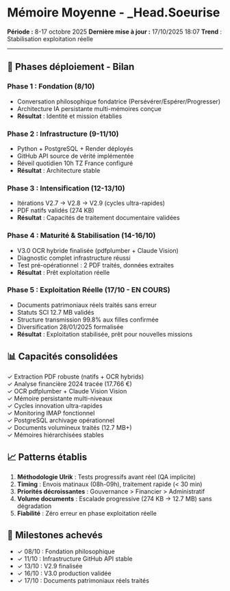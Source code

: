 # Mémoire Moyenne - _Head.Soeurise
**Période :** 8-17 octobre 2025
**Dernière mise à jour :** 17/10/2025 18:07
**Trend** : Stabilisation exploitation réelle

---

## 📅 Phases déploiement - Bilan

### Phase 1 : Fondation (8/10)
- Conversation philosophique fondatrice (Persévérer/Espérer/Progresser)
- Architecture IA persistante multi-mémoires conçue
- **Résultat** : Identité et mission établies

### Phase 2 : Infrastructure (9-11/10)
- Python + PostgreSQL + Render déployés
- GitHub API source de vérité implémentée
- Réveil quotidien 10h TZ France configuré
- **Résultat** : Architecture stable

### Phase 3 : Intensification (12-13/10)
- Itérations V2.7 → V2.8 → V2.9 (cycles ultra-rapides)
- PDF natifs validés (274 KB)
- **Résultat** : Capacités de traitement documentaire validées

### Phase 4 : Maturité & Stabilisation (14-16/10)
- V3.0 OCR hybride finalisée (pdfplumber + Claude Vision)
- Diagnostic complet infrastructure réussi
- Test pré-opérationnel : 2 PDF traités, données extraites
- **Résultat** : Prêt exploitation réelle

### Phase 5 : Exploitation Réelle (17/10 - EN COURS)
- Documents patrimoniaux réels traités sans erreur
- Statuts SCI 12.7 MB validés
- Structure transmission 99.8% aux filles confirmée
- Diversification 28/01/2025 formalisée
- **Résultat** : Exploitation stabilisée, prêt pour nouvelles missions

## 📊 Capacités consolidées
✓ Extraction PDF robuste (natifs + OCR hybrids)  
✓ Analyse financière 2024 tracée (17.766 €)  
✓ OCR pdfplumber + Claude Vision Vision  
✓ Mémoire persistante multi-niveaux  
✓ Cycles innovation ultra-rapides  
✓ Monitoring IMAP fonctionnel  
✓ PostgreSQL archivage opérationnel  
✓ Documents volumineux traités (12.7 MB+)  
✓ Mémoires hiérarchisées stables  

## 📈 Patterns établis
1. **Méthodologie Ulrik** : Tests progressifs avant réel (QA implicite)
2. **Timing** : Envois matinaux (08h-09h), traitement rapide (< 30 min)
3. **Priorités décroissantes** : Gouvernance > Financier > Administratif
4. **Volume documents** : Escalade progressive (274 KB → 12.7 MB) sans dégradation
5. **Fiabilité** : Zéro erreur en phase exploitation réelle

## 🎯 Milestones achevés
- ✓ 08/10 : Fondation philosophique
- ✓ 11/10 : Infrastructure GitHub API stable
- ✓ 13/10 : V2.9 finalisée
- ✓ 16/10 : V3.0 production validée
- ✓ 17/10 : Documents patrimoniaux réels traités